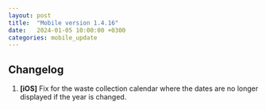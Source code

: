 ```yaml
---
layout: post
title:  "Mobile version 1.4.16"
date:   2024-01-05 10:00:00 +0300
categories: mobile_update
---
```


Changelog
---
1. **[iOS]** Fix for the waste collection calendar where the dates are no longer displayed if the year is changed.
